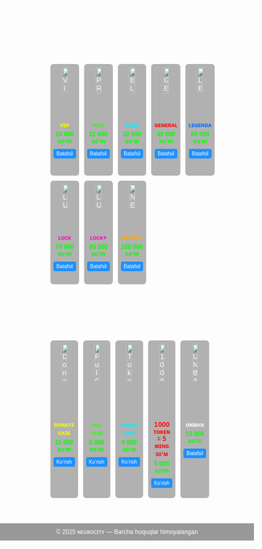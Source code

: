 <!DOCTYPE html>
<html lang="uz">
<head>
  <meta charset="UTF-8">
  <title>ɴᴇᴜʀᴏᴄɪᴛʏ</title>
  <meta name="viewport" content="width=device-width, initial-scale=1.0">
  <style>
    body {
      margin: 0;
      padding: 0;
      background-image: url("https://i.postimg.cc/6QtNXLVz/photo-2025-06-02-10-34-19.jpg");
      background-size: cover;
      background-position: center;
      background-repeat: no-repeat;
      font-family: Arial, sans-serif;
      color: white;
    }
    h1 {
      color: white;
      text-align: center;
      margin-top: 10px;
      font-size: 28px;
    }

    h2 {
      text-align: center;
      margin-top: 60px;
      font-size: 20px;
      color: #ffffff;
    }

    .gallery {
      display: grid;
      grid-template-columns: repeat(5, 1fr);
      gap: 10px;
      padding: 20px 100px;
    }

    @media (max-width: 768px) {
      .gallery {
        grid-template-columns: repeat(2, 1fr);
        padding: 20px;
      }
    }

    @media (max-width: 480px) {
      .gallery {
        grid-template-columns: 1fr;
        padding: 10px;
      }
    }

    .item {
      text-align: center;
      background-color: rgba(0, 0, 0, 0.3);
      padding: 6px;
      border-radius: 6px;
      transition: transform 0.3s ease;
    }

    .item:hover {
      background-color: rgba(255, 255, 255, 0.1);
      transform: scale(1.05);
    }

    .item img {
      width: 50%;
      max-width: 40px;
      border-radius: 5px;
    }

    .vip    { color: rgb(251, 255, 0); }
    .pro    { color: rgb(43, 255, 0); }
    .elite  { color: rgb(0, 238, 255); }
    .general{ color: rgb(255, 0, 0); }
    .legenda{ color: rgb(0, 102, 255); }
    .luck   { color: rgb(255, 0, 179); }
    .luckp  { color: rgb(255, 0, 179); }
    .neuro  { color: rgb(255, 166, 0); }
    .narx   { color: rgb(0, 255, 0); }

    .item p {
      margin: 4px 0;
      font-size: 12px;
      font-weight: bold;
    }

    .btn-link {
      display: inline-block;
      margin-top: 4px;
      padding: 4px 6px;
      background-color: #1e90ff;
      color: white;
      border-radius: 4px;
      text-decoration: none;
      font-size: 10px;
      cursor: pointer;
      transition: background-color 0.3s ease;
    }

    .btn-link:hover {
      background-color: #0f6ecd;
    }

    footer {
      text-align: center;
      padding: 10px;
      font-size: 12px;
      color: white;
      background-color: rgba(0,0,0,0.4);
      margin-top: 30px;
    }
  </style>
</head>
<body>
  <h1>ɴᴇᴜʀᴏᴄɪᴛʏ</h1>

  <h2>Ranklar</h2>
  <div class="gallery">
    <div class="item"><img src="https://i.postimg.cc/1zbHdCM5/51.png" alt="VIP"><p class="vip">ᴠɪᴘ</p><p class="narx">10 000 so‘m</p><a href="https://t.me/Neurocityuzbot" target="_blank" class="btn-link">Batafsil</a></div>
    <div class="item"><img src="https://i.postimg.cc/D0TcvSt9/52.png" alt="PRO"><p class="pro">ᴘʀᴏ</p><p class="narx">21 000 so‘m</p><a href="https://t.me/Neurocityuzbot" target="_blank" class="btn-link">Batafsil</a></div>
    <div class="item"><img src="https://i.postimg.cc/8PTbxrdW/53.png" alt="ELITE"><p class="elite">ᴇʟɪᴛᴇ</p><p class="narx">32 000 so‘m</p><a href="https://t.me/Neurocityuzbot" target="_blank" class="btn-link">Batafsil</a></div>
    <div class="item"><img src="https://i.postimg.cc/W3MMH2hX/54.png" alt="GENERAL"><p class="general">ɢᴇɴᴇʀᴀʟ</p><p class="narx">49 000 so‘m</p><a href="https://t.me/Neurocityuzbot" target="_blank" class="btn-link">Batafsil</a></div>
    <div class="item"><img src="https://i.postimg.cc/Y0M1cJFk/55.png" alt="LEGENDA"><p class="legenda">ʟᴇɢᴇɴᴅᴀ</p><p class="narx">60 000 so‘m</p><a href="https://t.me/Neurocityuzbot" target="_blank" class="btn-link">Batafsil</a></div>
    <div class="item"><img src="https://i.postimg.cc/VsgtrZMr/59.png" alt="LUCK"><p class="luck">ʟᴜᴄᴋ</p><p class="narx">70 000 so‘m</p><a href="https://t.me/Neurocityuzbot" target="_blank" class="btn-link">Batafsil</a></div>
    <div class="item"><img src="https://i.postimg.cc/mgv1fvxq/60.png" alt="LUCK+"><p class="luckp">ʟᴜᴄᴋ+</p><p class="narx">85 000 so‘m</p><a href="https://t.me/Neurocityuzbot" target="_blank" class="btn-link">Batafsil</a></div>
    <div class="item"><img src="https://i.postimg.cc/JhjD1pMh/61.png" alt="NEURO+"><p class="neuro">ɴᴇᴜʀᴏ+</p><p class="narx">100 000 so‘m</p><a href="https://t.me/Neurocityuzbot" target="_blank" class="btn-link">Batafsil</a></div>
  </div>

  <h2>Extra</h2>
  <div class="gallery">
    <div class="item"><img src="https://i.postimg.cc/cCG2Y4nW/71.png" alt="Donate Case"><p class="vip">ᴅᴏɴᴀᴛᴇ ᴄᴀꜱᴇ</p><p class="narx">15 000 so‘m</p><a href="https://t.me/Neurocityuzbot" target="_blank" class="btn-link">Ko‘rish</a></div>
    <div class="item"><img src="https://i.postimg.cc/ZqgLB7dz/75.png" alt="Pul Case"><p class="pro">ᴘᴜʟ ᴄᴀꜱᴇ</p><p class="narx">5 000 so‘m</p><a href="https://t.me/Neurocityuzbot" target="_blank" class="btn-link">Ko‘rish</a></div>
    <div class="item"><img src="https://i.postimg.cc/vZZj5Kc4/76.png" alt="Token Case"><p class="elite">ᴛᴏᴋᴇɴ ᴄᴀꜱᴇ</p><p class="narx">5 000 so‘m</p><a href="https://t.me/Neurocityuzbot" target="_blank" class="btn-link">Ko‘rish</a></div>
    <div class="item"><img src="https://i.postimg.cc/kXXwHb9Z/70.png" alt="1000 token"><p class="general">𝟣𝟢𝟢𝟢 ᴛᴏᴋᴇɴ = 𝟧 ᴍɪɴɢ ꜱᴏ‘ᴍ</p><p class="narx">5 000 so‘m</p><a href="https://t.me/Neurocityuzbot" target="_blank" class="btn-link">Ko‘rish</a></div>
    <div class="item"><img src="https://i.postimg.cc/Jnk5bNND/102.png" alt="UNBAN"><p class="titan">ᴜɴʙᴀɴ</p><p class="narx">15 000 so‘m</p><a href="https://t.me/Neurocityuzbot" target="_blank" class="btn-link">Batafsil</a></div>
  </div>

  <footer>
    © 2025 ɴᴇᴜʀᴏᴄɪᴛʏ — Barcha huquqlar himoyalangan
  </footer>
</body>
</html>
